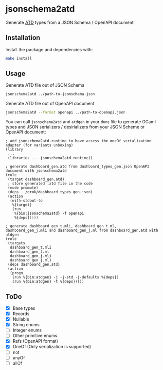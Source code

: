 # jsonschema2atd

Generate [ATD](https://github.com/ahrefs/atd) types from a JSON Schema / OpenAPI document

## Installation

Install the package and dependencies with:
```bash
make install
```

## Usage

Generate ATD file out of JSON Schema
```bash
jsonschema2atd ../path-to-jsonschema.json
```

Generate ATD file out of OpenAPI document
```bash
jsonschema2atd --format openapi ../path-to-openapi.json
```

You can call `jsonschema2atd` and `atdgen` in your `dune` file to generate OCaml types and JSON serializers / desirializers from your JSON Scheme or OpenAPI document:
```
; add jsonschema2atd.runtime to have access the oneOf serialization adapter (for variants unboxing)
(library
 ...
 (libraries ... jsonschema2atd.runtime))

; generate dashboard_gen.atd from dashboard_types_gen.json OpenAPI document with jsonschema2atd
(rule
 (target dashboard_gen.atd)
 ; store generated .atd file in the code 
 (mode promote)
 (deps ../grok/dashboard_types_gen.json)
 (action
  (with-stdout-to
   %{target}
   (run
    %{bin:jsonschema2atd} -f openapi
    %{deps}))))

; generate dashboard_gen_t.mli, dashboard_gen_t.ml, dashboard_gen_j.mli and dashboard_gen_j.ml from dashboard_gen.atd with atdgen
(rule
 (targets
  dashboard_gen_t.mli
  dashboard_gen_t.ml
  dashboard_gen_j.mli
  dashboard_gen_j.ml)
 (deps dashboard_gen.atd)
 (action
  (progn
   (run %{bin:atdgen} -j -j-std -j-defaults %{deps})
   (run %{bin:atdgen} -t %{deps}))))
```

## ToDo

- [X] Base types
- [X] Records
- [X] Nullable
- [X] String enums
- [ ] Integer enums
- [ ] Other primitive enums
- [X] Refs (OpenAPI format)
- [X] OneOf (Only serialization is supported)
- [ ] not
- [ ] anyOf
- [ ] allOf
